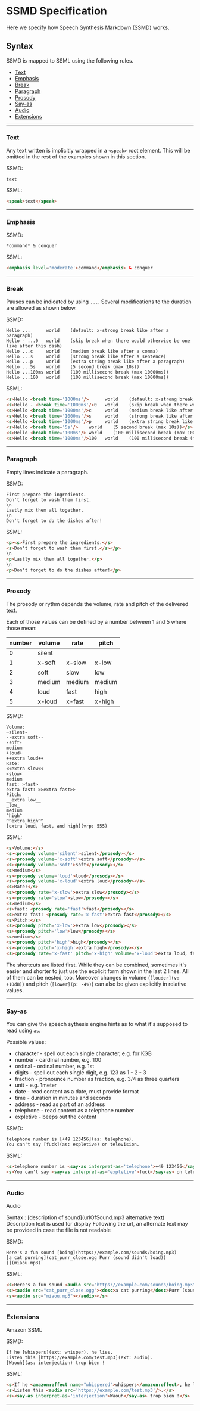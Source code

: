 # SSMD Specification

Here we specify how Speech Synthesis Markdown (SSMD) works.

## Syntax

SSMD is mapped to SSML using the following rules.

- [Text](#text)
- [Emphasis](#emphasis)
- [Break](#break)
- [Paragraph](#paragraph)
- [Prosody](#prosody)
- [Say-as](#say-as)
- [Audio](#audio)
- [Extensions](#extensions)

---

### Text

Any text written is implicitly wrapped in a `<speak>` root element.
This will be omitted in the rest of the examples shown in this section.

SSMD:

```
text
```

SSML:

```html
<speak>text</speak>
```

---

### Emphasis

SSMD:

```
*command* & conquer
```

SSML:

```html
<emphasis level='moderate'>command</emphasis> & conquer
```

---

### Break

Pauses can be indicated by using `...`. Several modifications to the duration are allowed as shown below.

SSMD:

```
Hello ...      world    (default: x-strong break like after a paragraph)
Hello - ...0   world    (skip break when there would otherwise be one like after this dash)
Hello ...c     world    (medium break like after a comma)
Hello ...s     world    (strong break like after a sentence)
Hello ...p     world    (extra string break like after a paragraph)
Hello ...5s    world    (5 second break (max 10s))
Hello ...100ms world    (100 millisecond break (max 10000ms))
Hello ...100   world    (100 millisecond break (max 10000ms))
```

SSML:

```html
<s>Hello <break time='1000ms'/>      world    (default: x-strong break like after a paragraph)</s>
<s>Hello - <break time='1000ms'/>0   world    (skip break when there would otherwise be one like after this dash)</s>
<s>Hello <break time='1000ms'/>c     world    (medium break like after a comma)</s>
<s>Hello <break time='1000ms'/>s     world    (strong break like after a sentence)</s>
<s>Hello <break time='1000ms'/>p     world    (extra string break like after a paragraph)</s>
<s>Hello <break time='5s'/>    world    (5 second break (max 10s))</s>
<s>Hello <break time='100ms'/> world    (100 millisecond break (max 10000ms))</s>
<s>Hello <break time='1000ms'/>100   world    (100 millisecond break (max 10000ms))</s>
```

---

### Paragraph

Empty lines indicate a paragraph.

SSMD:

```
First prepare the ingredients.
Don't forget to wash them first.
\n
Lastly mix them all together.
\n
Don't forget to do the dishes after!
```

SSML:

```html
<p><s>First prepare the ingredients.</s>
<s>Don't forget to wash them first.</s></p>
\n
<p>Lastly mix them all together.</p>
\n
<p>Don't forget to do the dishes after!</p>
```

---

### Prosody

The prosody or rythm depends the volume, rate and pitch of the delivered text.

Each of those values can be defined by a number between 1 and 5 where those mean:

| number | volume | rate   | pitch  |
| ------ | ------ | ------ | ------ |
| 0      | silent |        |        |
| 1      | x-soft | x-slow | x-low  |
| 2      | soft   | slow   | low    |
| 3      | medium | medium | medium |
| 4      | loud   | fast   | high   |
| 5      | x-loud | x-fast | x-high |

SSMD:

```
Volume:
~silent~
--extra soft--
-soft-
medium
+loud+
++extra loud++
Rate:
<<extra slow<<
<slow<
medium
fast: >fast>
extra fast: >>extra fast>>
Pitch:
__extra low__
_low_
medium
^high^
^^extra high^^
[extra loud, fast, and high](vrp: 555)
```

SSML:

```html
<s>Volume:</s>
<s><prosody volume='silent'>silent</prosody></s>
<s><prosody volume='x-soft'>extra soft</prosody></s>
<s><prosody volume='soft'>soft</prosody></s>
<s>medium</s>
<s><prosody volume='loud'>loud</prosody></s>
<s><prosody volume='x-loud'>extra loud</prosody></s>
<s>Rate:</s>
<s><prosody rate='x-slow'>extra slow</prosody></s>
<s><prosody rate='slow'>slow</prosody></s>
<s>medium</s>
<s>fast: <prosody rate='fast'>fast</prosody></s>
<s>extra fast: <prosody rate='x-fast'>extra fast</prosody></s>
<s>Pitch:</s>
<s><prosody pitch='x-low'>extra low</prosody></s>
<s><prosody pitch='low'>low</prosody></s>
<s>medium</s>
<s><prosody pitch='high'>high</prosody></s>
<s><prosody pitch='x-high'>extra high</prosody></s>
<s><prosody rate='x-fast' pitch='x-high' volume='x-loud'>extra loud, fast, and high</prosody></s>
```

The shortcuts are listed first. While they can be combined, sometimes it's easier and shorter to just use
the explicit form shown in the last 2 lines. All of them can be nested, too.
Moreover changes in volume (`[louder](v: +10dB)`) and pitch (`[lower](p: -4%)`) can also be given explicitly in relative values.

---

### Say-as

You can give the speech sythesis engine hints as to what it's supposed to read using `as`.

Possible values:

- character - spell out each single character, e.g. for KGB
- number - cardinal number, e.g. 100
- ordinal - ordinal number, e.g. 1st
- digits - spell out each single digit, e.g. 123 as 1 - 2 - 3
- fraction - pronounce number as fraction, e.g. 3/4 as three quarters
- unit - e.g. 1meter
- date - read content as a date, must provide format
- time - duration in minutes and seconds
- address - read as part of an address
- telephone - read content as a telephone number
- expletive - beeps out the content

SSMD:

```
telephone number is [+49 123456](as: telephone).
You can't say [fuck](as: expletive) on television.
```

SSML:

```html
<s>telephone number is <say-as interpret-as='telephone'>+49 123456</say-as>.</s>
<s>You can't say <say-as interpret-as='expletive'>fuck</say-as> on television.</s>
```

---

### Audio

Audio

Syntax :  [description of sound](urlOfSound.mp3 alternative text)
Description text is used for display 
Following the url, an alternate text may be provided in case the file is not readable

SSMD:

```
Here's a fun sound [boing](https://example.com/sounds/boing.mp3)
[a cat purring](cat_purr_close.ogg Purr (sound didn't load))
[](miaou.mp3)
```

SSML:

```html
<s>Here's a fun sound <audio src="https://example.com/sounds/boing.mp3"><desc>boing</desc></audio></s>
<s><audio src="cat_purr_close.ogg"><desc>a cat purring</desc>Purr (sound didn't load)</audio></s>
<s><audio src="miaou.mp3"></audio></s>
```

---

### Extensions

Amazon SSML

SSMD:

```
If he [whispers](ext: whisper), he lies.
Listen this [https://example.com/test.mp3](ext: audio).
[Waouh](as: interjection) trop bien !
```

SSML:

```html
<s>If he <amazon:effect name="whispered">whispers</amazon:effect>, he lies.</s>
<s>Listen this <audio src='https://example.com/test.mp3'/>.</s>
<s><say-as interpret-as='interjection'>Waouh</say-as> trop bien !</s>
```

---
